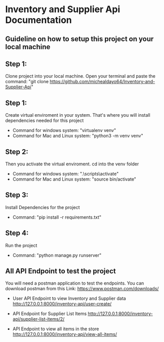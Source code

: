 # Inventory and Supplier Api Documentation

## Guideline on how to setup this project on your local machine

## Step 1: 
Clone project into your local machine. Open your terminal and paste the command: "git clone https://github.com/michealdayo64/Inventory-and-Supplier-Api"

## Step 1: 
Create virtual enviroment in your system. That's where you will install dependencies needed for this project
- Command for windows system: "virtualenv venv"
- Command for Mac and Linux system: "python3 -m venv venv"

## Step 2: 
Then you activate the virtual enviroment. cd into the venv folder
- Command for windows system: ".\scripts\activate"
- Command for Mac and Linux system: "source bin/activate"

## Step 3:
Install Dependencies for the project
- Command: "pip install -r requirements.txt"

## Step 4:
Run the project
- Command: "python manage.py runserver"


## All API Endpoint to test the project

You will need a postman application to test the endpoints. You can download postman from this Link: https://www.postman.com/downloads/

- User API Endpoint to view Inventory and Supplier data
  http://127.0.0.1:8000/inventory-api/user-create/

 - API Endpoint for Supplier List Items
   http://127.0.0.1:8000/inventory-api/supplier-list-items/2/

- API Endpoint to view all items in the store
  http://127.0.0.1:8000/inventory-api/view-all-items/




